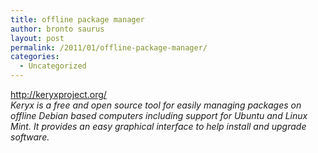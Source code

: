```yaml
---
title: offline package manager
author: bronto saurus
layout: post
permalink: /2011/01/offline-package-manager/
categories:
  - Uncategorized
---
```

<http://keryxproject.org/>  
*Keryx is a free and open source tool for easily managing packages on offline Debian based computers including support for Ubuntu and Linux Mint. It provides an easy graphical interface to help install and upgrade software.*